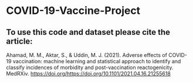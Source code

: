 # COVID-19-Vaccine-Project

## To use this code and dataset please cite the article: 
Ahamad, M. M., Aktar, S., &amp; Uddin, M. J. (2021). Adverse effects of COVID-19 vaccination: machine learning and statistical approach to identify and classify incidences of morbidity and post-vaccination reactogenicity. MedRXiv. https://doi.org/https://doi.org/10.1101/2021.04.16.21255618 

